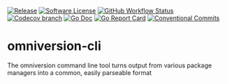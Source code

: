 [![Release](https://img.shields.io/github/v/release/omniversion/omniversion-cli.svg?style=for-the-badge)](https://github.com/omniversion/omniversion-cli/releases/latest)
[![Software License](https://img.shields.io/badge/license-AGPL--3.0-brightgreen.svg?style=for-the-badge)](/LICENSE)
[![GitHub Workflow Status](https://img.shields.io/github/workflow/status/omniversion/omniversion-cli/Release?style=for-the-badge)](https://github.com/omniversion/omniversion-cli/actions?query=workflow%3A%22Release%22)
[![Codecov branch](https://img.shields.io/codecov/c/github/omniversion/omniversion-cli/main.svg?style=for-the-badge)](https://codecov.io/gh/omniversion/omniversion-cli)
[![Go Doc](https://img.shields.io/badge/godoc-reference-blue.svg?style=for-the-badge)](http://godoc.org/github.com/omniversion/omniversion-cli)
[![Go Report Card](https://goreportcard.com/badge/github.com/omniversion/omniversion-cli?style=for-the-badge)](https://goreportcard.com/report/github.com/omniversion/omniversion-cli)
[![Conventional Commits](https://img.shields.io/badge/Conventional%20Commits-1.0.0-yellow.svg?style=for-the-badge)](https://conventionalcommits.org)

# omniversion-cli
The omniversion command line tool turns output from various package managers into a common, easily parseable format

